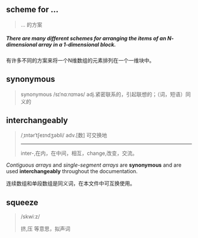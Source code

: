 ## scheme for ...

> ... 的方案

##### There are many different **schemes for** arranging the items of an *N*-dimensional array in a 1-dimensional block. 

有许多不同的方案来将一个N维数组的元素排列在一个一维块中。 

## synonymous

> synonymous /sɪˈnɑːnɪməs/	adj.紧密联系的，引起联想的；（词，短语）同义的

## interchangeably

> /ˌɪntərˈtʃeɪndʒəbli/	adv.[数] 可交换地
>
> ---
>
> inter-,在内，在中间，相互，change,改变，交流。

*Contiguous arrays* and *single-segment arrays* are **synonymous** and are used **interchangeably** throughout the documentation.

连续数组和单段数组是同义词，在本文件中可互换使用。

## squeeze

> /skwiːz/
>
> 挤,压 等意思，拟声词